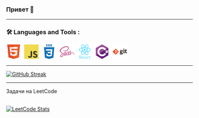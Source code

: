 ### Привет 👋

<!--
**alexTaraskina/alexTaraskina** is a ✨ _special_ ✨ repository because its `README.md` (this file) appears on your GitHub profile.

Here are some ideas to get you started:

- 🔭 I’m currently working on ...
- 🌱 I’m currently learning ...
- 👯 I’m looking to collaborate on ...
- 🤔 I’m looking for help with ...
- 💬 Ask me about ...
- 📫 How to reach me: ...
- 😄 Pronouns: ...
- ⚡ Fun fact: ...
-->

---

### :hammer_and_wrench: Languages and Tools :

<div>
  <img src="https://github.com/devicons/devicon/blob/master/icons/html5/html5-original.svg" title="HTML5" alt="HTML" width="40" height="40"/>&nbsp;
  <img src="https://github.com/devicons/devicon/blob/master/icons/javascript/javascript-original.svg" title="JavaScript" alt="JavaScript" width="40" height="40"/>&nbsp;
  <img src="https://github.com/devicons/devicon/blob/master/icons/css3/css3-plain-wordmark.svg"  title="CSS3" alt="CSS" width="40" height="40"/>&nbsp;
  <img src="https://github.com/devicons/devicon/blob/master/icons/sass/sass-original.svg"  title="Sass" alt="Sass" width="40" height="40"/>&nbsp;
  <img src="https://github.com/devicons/devicon/blob/master/icons/react/react-original-wordmark.svg" title="React" alt="React" width="40" height="40"/>&nbsp;
  <img src="https://github.com/devicons/devicon/blob/master/icons/csharp/csharp-original.svg" title="C#"  alt="C#" width="40" height="40"/>&nbsp;
  <img src="https://github.com/devicons/devicon/blob/master/icons/git/git-original-wordmark.svg" title="Git" **alt="Git" width="40" height="40"/>
</div>

<hr/>

[![GitHub Streak](https://github-readme-streak-stats.herokuapp.com?user=alexTaraskina&locale=ru)](https://git.io/streak-stats)
<hr/>
Задачи на LeetCode
<br>
<br>

[![LeetCode Stats](https://leetcard.jacoblin.cool/alexTaraskina?theme=dark%20Solid)](https://leetcode.com/alexTaraskina)

<!--
<hr/>

[![My GitHub Stats](https://github-readme-stats.vercel.app/api/?username=alexTaraskina&count_private=true&theme=tokyonight&showicons=true&hide=stars,issues)]()  

<hr/>

[![Top Langs](https://github-readme-stats.vercel.app/api/top-langs/?username=alexTaraskina&layout=compact&theme=vision-friendly-dark)](https://github.com/anuraghazra/github-readme-stats)

-->
